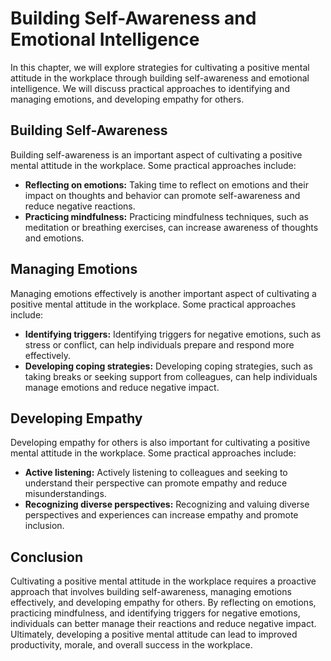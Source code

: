 Building Self-Awareness and Emotional Intelligence
======================================================================================================================

In this chapter, we will explore strategies for cultivating a positive mental attitude in the workplace through building self-awareness and emotional intelligence. We will discuss practical approaches to identifying and managing emotions, and developing empathy for others.

Building Self-Awareness
-----------------------

Building self-awareness is an important aspect of cultivating a positive mental attitude in the workplace. Some practical approaches include:

* **Reflecting on emotions:** Taking time to reflect on emotions and their impact on thoughts and behavior can promote self-awareness and reduce negative reactions.
* **Practicing mindfulness:** Practicing mindfulness techniques, such as meditation or breathing exercises, can increase awareness of thoughts and emotions.

Managing Emotions
-----------------

Managing emotions effectively is another important aspect of cultivating a positive mental attitude in the workplace. Some practical approaches include:

* **Identifying triggers:** Identifying triggers for negative emotions, such as stress or conflict, can help individuals prepare and respond more effectively.
* **Developing coping strategies:** Developing coping strategies, such as taking breaks or seeking support from colleagues, can help individuals manage emotions and reduce negative impact.

Developing Empathy
------------------

Developing empathy for others is also important for cultivating a positive mental attitude in the workplace. Some practical approaches include:

* **Active listening:** Actively listening to colleagues and seeking to understand their perspective can promote empathy and reduce misunderstandings.
* **Recognizing diverse perspectives:** Recognizing and valuing diverse perspectives and experiences can increase empathy and promote inclusion.

Conclusion
----------

Cultivating a positive mental attitude in the workplace requires a proactive approach that involves building self-awareness, managing emotions effectively, and developing empathy for others. By reflecting on emotions, practicing mindfulness, and identifying triggers for negative emotions, individuals can better manage their reactions and reduce negative impact. Ultimately, developing a positive mental attitude can lead to improved productivity, morale, and overall success in the workplace.
